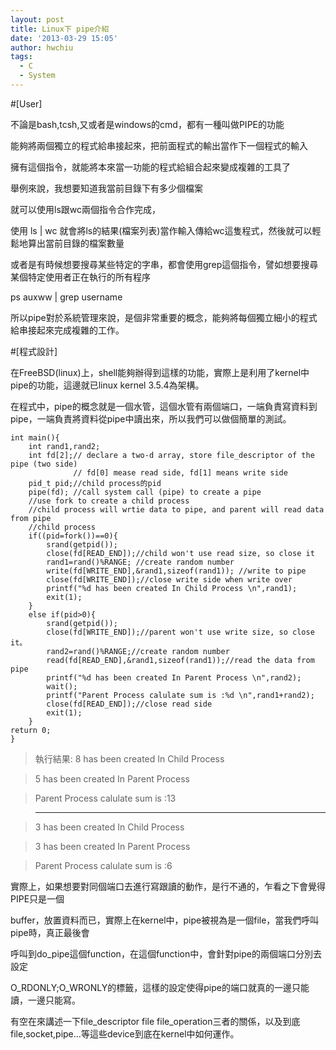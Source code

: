 ```yaml
---
layout: post
title: Linux下 pipe介紹
date: '2013-03-29 15:05'
author: hwchiu
tags:
  - C
  - System
---
```


#[User]

不論是bash,tcsh,又或者是windows的cmd，都有一種叫做PIPE的功能

能夠將兩個獨立的程式給串接起來，把前面程式的輸出當作下一個程式的輸入

擁有這個指令，就能將本來當一功能的程式給組合起來變成複雜的工具了



舉例來說，我想要知道我當前目錄下有多少個檔案

就可以使用ls跟wc兩個指令合作完成，

使用 ls | wc  就會將ls的結果(檔案列表)當作輸入傳給wc這隻程式，然後就可以輕鬆地算出當前目錄的檔案數量

或者是有時候想要搜尋某些特定的字串，都會使用grep這個指令，譬如想要搜尋某個特定使用者正在執行的所有程序

ps auxww | grep username

所以pipe對於系統管理來說，是個非常重要的概念，能夠將每個獨立細小的程式給串接起來完成複雜的工作。

#[程式設計]

在FreeBSD(linux)上，shell能夠辦得到這樣的功能，實際上是利用了kernel中pipe的功能，這邊就已linux kernel 3.5.4為架構。

在程式中，pipe的概念就是一個水管，這個水管有兩個端口，一端負責寫資料到pipe，一端負責將資料從pipe中讀出來，所以我們可以做個簡單的測試。

	int main(){
		int rand1,rand2;
		int fd[2];// declare a two-d array, store file_descriptor of the pipe (two side)
				  // fd[0] mease read side, fd[1] means write side
		pid_t pid;//child process的pid
		pipe(fd); //call system call (pipe) to create a pipe
		//use fork to create a child process
		//child process will wrtie data to pipe, and parent will read data from pipe
		//child process
		if((pid=fork())==0){
			srand(getpid());
			close(fd[READ_END]);//child won't use read size, so close it
			rand1=rand()%RANGE; //create random number
			write(fd[WRITE_END],&rand1,sizeof(rand1)); //write to pipe
			close(fd[WRITE_END]);//close write side when write over
			printf("%d has been created In Child Process \n",rand1);
			exit(1);
		}
		else if(pid>0){
			srand(getpid());
			close(fd[WRITE_END]);//parent won't use write size, so close it。
			rand2=rand()%RANGE;//create random number
			read(fd[READ_END],&rand1,sizeof(rand1));//read the data from pipe
			printf("%d has been created In Parent Process \n",rand2);
			wait();
			printf("Parent Process calulate sum is :%d \n",rand1+rand2);
			close(fd[READ_END]);//close read side
			exit(1);
		}
	return 0;
	}


>執行結果:
>8 has been created In Child Process

>5 has been created In Parent Process

>Parent Process calulate sum is :13

>----------------------------------------

>3 has been created In Child Process

>3 has been created In Parent Process

>Parent Process calulate sum is :6



實際上，如果想要對同個端口去進行寫跟讀的動作，是行不通的，乍看之下會覺得PIPE只是一個

buffer，放置資料而已，實際上在kernel中，pipe被視為是一個file，當我們呼叫pipe時，真正最後會

呼叫到do_pipe這個function，在這個function中，會針對pipe的兩個端口分別去設定

O_RDONLY;O_WRONLY的標籤，這樣的設定使得pipe的端口就真的一邊只能讀，一邊只能寫。

有空在來講述一下file_descriptor file file_operation三者的關係，以及到底 file,socket,pipe...等這些device到底在kernel中如何運作。
